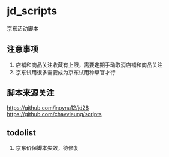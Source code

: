 # jd_scripts
京东活动脚本

## 注意事项
1. 店铺和商品关注收藏有上限，需要定期手动取消店铺和商品关注
2. 京东试用很多需要成为京东试用种草官才行

## 脚本来源关注
https://github.com/inoyna12/jd28  
https://github.com/chavyleung/scripts  


## todolist
1. 京东价保脚本失效，待修复
